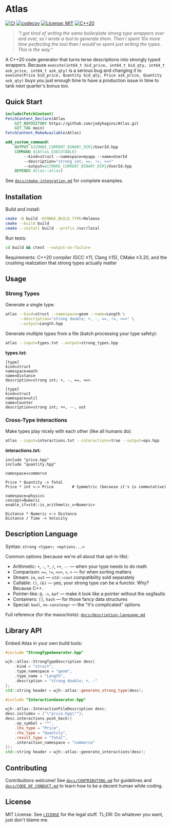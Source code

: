 # Atlas

[![CI](https://github.com/jodyhagins/Atlas/actions/workflows/ci.yml/badge.svg)](https://github.com/jodyhagins/Atlas/actions/workflows/ci.yml)
[![codecov](https://codecov.io/gh/jodyhagins/Atlas/branch/main/graph/badge.svg)](https://codecov.io/gh/jodyhagins/Atlas)
[![License: MIT](https://img.shields.io/badge/License-MIT-yellow.svg)](https://opensource.org/licenses/MIT)
[![C++20](https://img.shields.io/badge/C%2B%2B-20-blue.svg)](https://en.cppreference.com/w/cpp/20)

> *"I got tired of writing the same boilerplate strong type wrappers over and over, so I wrote a tool to generate them. Then I spent 10x more time perfecting the tool than I would've spent just writing the types. This is the way."*

A C++20 code generator that turns terse descriptions into strongly typed wrappers.
Because `execute(int64_t bid_price, int64_t bid_qty, int64_t ask_price, int64_t ask_qty)`
is a serious bug and changing it to
`execute(Price bid_price, Quantity bid_qty, Price ask_price, Quantity ask_qty)`
buys you just enough time to have a production issue in time to tank next quarter's bonus too.

## Quick Start

```cmake
include(FetchContent)
FetchContent_Declare(Atlas
    GIT_REPOSITORY https://github.com/jodyhagins/Atlas.git
    GIT_TAG main)
FetchContent_MakeAvailable(Atlas)

add_custom_command(
    OUTPUT ${CMAKE_CURRENT_BINARY_DIR}/UserId.hpp
    COMMAND ${Atlas_EXECUTABLE}
        --kind=struct --namespace=myapp --name=UserId
        --description="strong int; ==, !=, <=>"
        --output=${CMAKE_CURRENT_BINARY_DIR}/UserId.hpp
    DEPENDS Atlas::atlas)
```

See [`docs/cmake-integration.md`](docs/cmake-integration.md) for complete examples.

## Installation

Build and install:
```bash
cmake -B build -DCMAKE_BUILD_TYPE=Release
cmake --build build
cmake --install build --prefix /usr/local
```

Run tests:
```bash
cd build && ctest --output-on-failure
```

Requirements: C++20 compiler (GCC ≥11, Clang ≥15), CMake ≥3.20, and the crushing realization that strong types actually matter

## Usage

### Strong Types

Generate a single type:
```bash
atlas --kind=struct --namespace=geom --name=Length \
      --description="strong double; +, -, ==, !=, <=>" \
      --output=Length.hpp
```

Generate multiple types from a file (batch processing your type safety):
```bash
atlas --input=types.txt --output=strong_types.hpp
```

**types.txt:**
```
[type]
kind=struct
namespace=math
name=Distance
description=strong int; +, -, ==, <=>

[type]
kind=struct
namespace=util
name=Counter
description=strong int; ++, --, out
```

### Cross-Type Interactions

Make types play nicely with each other (like all humans do):
```bash
atlas --input=interactions.txt --interactions=true --output=ops.hpp
```

**interactions.txt:**
```
include "price.hpp"
include "quantity.hpp"

namespace=commerce

Price * Quantity -> Total
Price * int <-> Price        # Symmetric (because it's is commutative)

namespace=physics
concept=Numeric
enable_if=std::is_arithmetic_v<Numeric>

Distance * Numeric <-> Distance
Distance / Time -> Velocity
```

## Description Language

Syntax: `strong <type>; <options...>`

Common options (because we're all about that opt-in life):
- Arithmetic: `+`, `-`, `*`, `/`, `++`, `--` — when your type needs to do math
- Comparison: `==`, `!=`, `<=>`, `<`, `>` — for when sorting matters
- Stream: `in`, `out` — `std::cout` compatibility sold separately
- Callable: `()`, `(&)` — yes, your strong type can be a functor. Why? Because C++.
- Pointer-like: `@`, `->`, `&of` — make it look like a pointer without the segfaults
- Containers: `[]`, `hash` — for those fancy data structures
- Special: `bool`, `no-constexpr` — the "it's complicated" options

Full reference (for the masochists): [`docs/description-language.md`](docs/description-language.md)

## Library API

Embed Atlas in your own build tools:

```cpp
#include "StrongTypeGenerator.hpp"

wjh::atlas::StrongTypeDescription desc{
    .kind = "struct",
    .type_namespace = "geom",
    .type_name = "Length",
    .description = "strong double; +, -"
};
std::string header = wjh::atlas::generate_strong_type(desc);
```

```cpp
#include "InteractionGenerator.hpp"

wjh::atlas::InteractionFileDescription desc;
desc.includes = {"\"price.hpp\""};
desc.interactions.push_back({
    .op_symbol = "*",
    .lhs_type = "Price",
    .rhs_type = "Quantity",
    .result_type = "Total",
    .interaction_namespace = "commerce"
});
std::string header = wjh::atlas::generate_interactions(desc);
```

## Contributing

Contributions welcome! See [`docs/CONTRIBUTING.md`](docs/CONTRIBUTING.md) for guidelines and [`docs/CODE_OF_CONDUCT.md`](docs/CODE_OF_CONDUCT.md) to learn how to be a decent human while coding.

## License

MIT License. See [`LICENSE`](LICENSE) for the legal stuff. TL;DR: Do whatever you want, just don't blame me.
